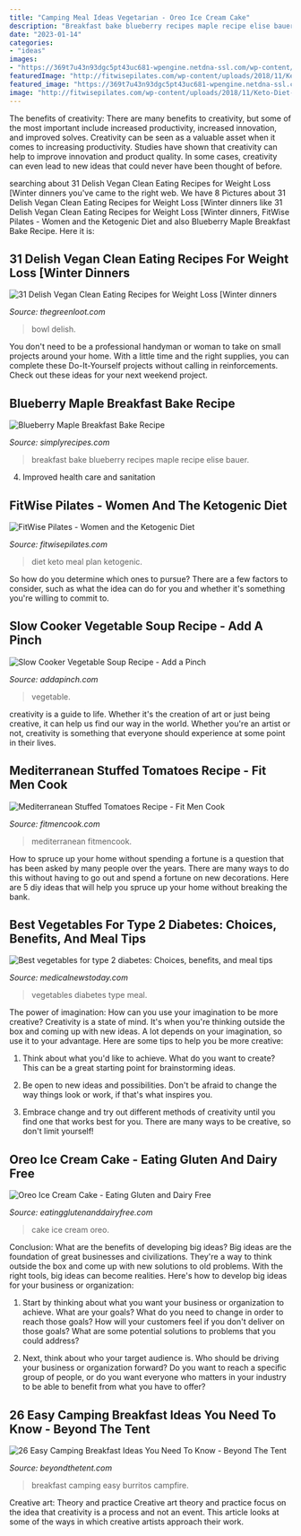 ```yaml
---
title: "Camping Meal Ideas Vegetarian - Oreo Ice Cream Cake"
description: "Breakfast bake blueberry recipes maple recipe elise bauer"
date: "2023-01-14"
categories:
- "ideas"
images:
- "https://369t7u43n93dgc5pt43uc681-wpengine.netdna-ssl.com/wp-content/uploads/2020/07/Mediterranean-Beef-Lamb-Stuffed-Tomatoes-3.jpg"
featuredImage: "http://fitwisepilates.com/wp-content/uploads/2018/11/Keto-Diet-Plan-Meal-Plan.jpg"
featured_image: "https://369t7u43n93dgc5pt43uc681-wpengine.netdna-ssl.com/wp-content/uploads/2020/07/Mediterranean-Beef-Lamb-Stuffed-Tomatoes-3.jpg"
image: "http://fitwisepilates.com/wp-content/uploads/2018/11/Keto-Diet-Plan-Meal-Plan.jpg"
---
```



The benefits of creativity: There are many benefits to creativity, but some of the most important include increased productivity, increased innovation, and improved solves.
Creativity can be seen as a valuable asset when it comes to increasing productivity. Studies have shown that creativity can help to improve innovation and product quality. In some cases, creativity can even lead to new ideas that could never have been thought of before.

	

		
searching about 31 Delish Vegan Clean Eating Recipes for Weight Loss [Winter dinners you've came to the right web. We have 8 Pictures about 31 Delish Vegan Clean Eating Recipes for Weight Loss [Winter dinners like 31 Delish Vegan Clean Eating Recipes for Weight Loss [Winter dinners, FitWise Pilates - Women and the Ketogenic Diet and also Blueberry Maple Breakfast Bake Recipe. Here it is:
		
    
## 31 Delish Vegan Clean Eating Recipes For Weight Loss [Winter Dinners

<img loading=lazy src="https://thegreenloot.com/wp-content/uploads/2017/11/vegan-clean-eating-recipes-weight-loss-winter-dinner-12.jpg" onerror="this.onerror=null;this.src='https://tse4.mm.bing.net/th?id=OIP.SmIDPTNU57P2K0sxU0S1iwHaLH&amp;pid=15.1';" alt="31 Delish Vegan Clean Eating Recipes for Weight Loss [Winter dinners">

_Source: thegreenloot.com_

>bowl delish. 

	

You don't need to be a professional handyman or woman to take on small projects around your home. With a little time and the right supplies, you can complete these Do-It-Yourself projects without calling in reinforcements. Check out these ideas for your next weekend project.

    
## Blueberry Maple Breakfast Bake Recipe

<img loading=lazy src="https://www.simplyrecipes.com/thmb/vAsT7qp0_3l2i_wgpKmL5_KtZug=/1800x1200/filters:fill(auto,1)/__opt__aboutcom__coeus__resources__content_migration__simply_recipes__uploads__2003__09__blueberry-maple-breakfast-bake-horiz-a-1800-829291925c934ad9bcae4368fb02ede2.jpg" onerror="this.onerror=null;this.src='https://tse4.mm.bing.net/th?id=OIP.NRWD9ZbNa3sJvBd_nHfIdAHaE8&amp;pid=15.1';" alt="Blueberry Maple Breakfast Bake Recipe">

_Source: simplyrecipes.com_

>breakfast bake blueberry recipes maple recipe elise bauer. 

	

4. Improved health care and sanitation 

    
## FitWise Pilates - Women And The Ketogenic Diet

<img loading=lazy src="http://fitwisepilates.com/wp-content/uploads/2018/11/Keto-Diet-Plan-Meal-Plan.jpg" onerror="this.onerror=null;this.src='https://tse1.mm.bing.net/th?id=OIP.iDzx_iWRjmMBWmR8-4TqsgHaLH&amp;pid=15.1';" alt="FitWise Pilates - Women and the Ketogenic Diet">

_Source: fitwisepilates.com_

>diet keto meal plan ketogenic. 

	

So how do you determine which ones to pursue? There are a few factors to consider, such as what the idea can do for you and whether it's something you're willing to commit to.

    
## Slow Cooker Vegetable Soup Recipe - Add A Pinch

<img loading=lazy src="https://addapinch.com/wp-content/uploads/2016/11/slow-cooker-vegetable-soup-DSC_1395.jpg" onerror="this.onerror=null;this.src='https://tse3.mm.bing.net/th?id=OIP.u8VhXVCpNiwwcbncYh8HnAHaLJ&amp;pid=15.1';" alt="Slow Cooker Vegetable Soup Recipe - Add a Pinch">

_Source: addapinch.com_

>vegetable. 

	

creativity is a guide to life. Whether it's the creation of art or just being creative, it can help us find our way in the world. Whether you're an artist or not, creativity is something that everyone should experience at some point in their lives.

    
## Mediterranean Stuffed Tomatoes Recipe - Fit Men Cook

<img loading=lazy src="https://369t7u43n93dgc5pt43uc681-wpengine.netdna-ssl.com/wp-content/uploads/2020/07/Mediterranean-Beef-Lamb-Stuffed-Tomatoes-3.jpg" onerror="this.onerror=null;this.src='https://tse2.mm.bing.net/th?id=OIP.4_9F_zWcbcTwPz8lIBg_cQHaFk&amp;pid=15.1';" alt="Mediterranean Stuffed Tomatoes Recipe - Fit Men Cook">

_Source: fitmencook.com_

>mediterranean fitmencook. 

	

How to spruce up your home without spending a fortune is a question that has been asked by many people over the years. There are many ways to do this without having to go out and spend a fortune on new decorations. Here are 5 diy ideas that will help you spruce up your home without breaking the bank.

    
## Best Vegetables For Type 2 Diabetes: Choices, Benefits, And Meal Tips

<img loading=lazy src="https://cdn-prod.medicalnewstoday.com/content/images/hero/317/317225/317225_1100.jpg" onerror="this.onerror=null;this.src='https://tse4.mm.bing.net/th?id=OIP.iL2VfgLiWXEZesiKfxZjmQHaFj&amp;pid=15.1';" alt="Best vegetables for type 2 diabetes: Choices, benefits, and meal tips">

_Source: medicalnewstoday.com_

>vegetables diabetes type meal. 

	

The power of imagination: How can you use your imagination to be more creative?
Creativity is a state of mind. It's when you're thinking outside the box and coming up with new ideas. A lot depends on your imagination, so use it to your advantage. Here are some tips to help you be more creative:
1. Think about what you'd like to achieve. What do you want to create? This can be a great starting point for brainstorming ideas.

2. Be open to new ideas and possibilities. Don't be afraid to change the way things look or work, if that's what inspires you.

3. Embrace change and try out different methods of creativity until you find one that works best for you. There are many ways to be creative, so don't limit yourself!

    
## Oreo Ice Cream Cake - Eating Gluten And Dairy Free

<img loading=lazy src="https://eatingglutenanddairyfree.com/wp-content/uploads/2019/07/IMG_7711.jpg" onerror="this.onerror=null;this.src='https://tse2.mm.bing.net/th?id=OIP.HA3alqqqGnFdjh0FsmTn-gHaFj&amp;pid=15.1';" alt="Oreo Ice Cream Cake - Eating Gluten and Dairy Free">

_Source: eatingglutenanddairyfree.com_

>cake ice cream oreo. 

	

Conclusion: What are the benefits of developing big ideas?
Big ideas are the foundation of great businesses and civilizations. They're a way to think outside the box and come up with new solutions to old problems. With the right tools, big ideas can become realities. Here's how to develop big ideas for your business or organization:
1. Start by thinking about what you want your business or organization to achieve. What are your goals? What do you need to change in order to reach those goals? How will your customers feel if you don't deliver on those goals? What are some potential solutions to problems that you could address?

2. Next, think about who your target audience is. Who should be driving your business or organization forward? Do you want to reach a specific group of people, or do you want everyone who matters in your industry to be able to benefit from what you have to offer?

    
## 26 Easy Camping Breakfast Ideas You Need To Know - Beyond The Tent

<img loading=lazy src="https://www.beyondthetent.com/wp-content/uploads/2019/10/Breakfast-Burritos-Campfire-Style-Taste-and-Tell-1.jpg" onerror="this.onerror=null;this.src='https://tse4.mm.bing.net/th?id=OIP.S5Ia6Dk_SdLqTDioVpLy3QHaLH&amp;pid=15.1';" alt="26 Easy Camping Breakfast Ideas You Need To Know - Beyond The Tent">

_Source: beyondthetent.com_

>breakfast camping easy burritos campfire. 

	

Creative art: Theory and practice
Creative art theory and practice focus on the idea that creativity is a process and not an event. This article looks at some of the ways in which creative artists approach their work.

